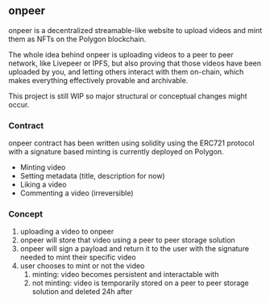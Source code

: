 ## onpeer
onpeer is a decentralized streamable-like website to upload videos and mint them as NFTs on the Polygon blockchain.

The whole idea behind onpeer is uploading videos to a peer to peer network, like Livepeer or IPFS, but also proving that those videos have been uploaded by you, and letting others interact with them on-chain, which makes everything effectively provable and archivable. 

This project is still WIP so major structural or conceptual changes might occur.

### Contract
onpeer contract has been written using solidity using the ERC721 protocol with a signature based minting is currently deployed on Polygon.

- Minting video
- Setting metadata (title, description for now)
- Liking a video
- Commenting a video (irreversible)

### Concept
1. uploading a video to onpeer
2. onpeer will store that video using a peer to peer storage solution
3. onpeer will sign a payload and return it to the user with the signature needed to mint their specific video
4. user chooses to mint or not the video
	1. minting: video becomes persistent and interactable with
	2. not minting: video is temporarily stored on a peer to peer storage solution and deleted 24h after 




